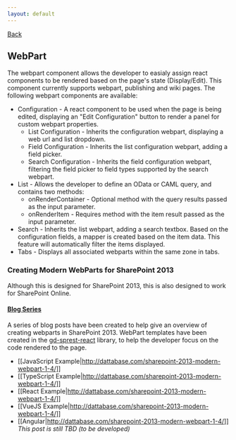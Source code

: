 ```yaml
---
layout: default
---
```

[Back](/helpers)
## WebPart
The webpart component allows the developer to easialy assign react components to be rendered based on the page's state (Display/Edit). This component currently supports webpart, publishing and wiki pages. The following webpart components are available:
* Configuration - A react component to be used when the page is being edited, displaying an "Edit Configuration" button to render a panel for custom webpart properties.
    * List Configuration - Inherits the configuration webpart, displaying a web url and list dropdown.
    * Field Configuration - Inherits the list configuration webpart, adding a field picker.
    * Search Configuration - Inherits the field configuration webpart, filtering the field picker to field types supported by the search webpart.
* List - Allows the developer to define an OData or CAML query, and contains two methods:
    * onRenderContainer - Optional method with the query results passed as the input parameter.
    * onRenderItem - Requires method with the item result passed as the input parameter.
* Search - Inherits the list webpart, adding a search textbox. Based on the configuration fields, a mapper is created based on the item data. This feature will automatically filter the items displayed.
* Tabs - Displays all associated webparts within the same zone in tabs.
### Creating Modern WebParts for SharePoint 2013
Although this is designed for SharePoint 2013, this is also designed to work for SharePoint Online.
#### [Blog Series](http://dattabase.com/sharepoint-2013-modern-webpart/)
A series of blog posts have been created to help give an overview of creating webparts in SharePoint 2013. WebPart templates have been created in the [gd-sprest-react](https://github.com/gunjandatta/sprest-react) library, to help the developer focus on the code rendered to the page.
- [[JavaScript Example|http://dattabase.com/sharepoint-2013-modern-webpart-1-4/]]
- [[TypeScript Example|http://dattabase.com/sharepoint-2013-modern-webpart-1-4/]]
- [[React Example|http://dattabase.com/sharepoint-2013-modern-webpart-1-4/]]
- [[VueJS Example|http://dattabase.com/sharepoint-2013-modern-webpart-1-4/]]
- [[Angular|http://dattabase.com/sharepoint-2013-modern-webpart-1-4/]]
    _This post is still TBD (to be developed)_
